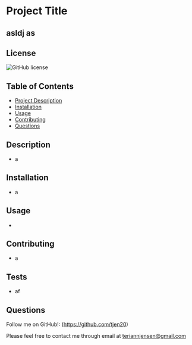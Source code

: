 
# Project Title
## asldj as

## License
![GitHub license](https://img.shields.io/badge/license-GNU_GPLv3-blue.svg)

## Table of Contents
* [Project Description](#description)   
* [Installation](#installation)
* [Usage](#usage)
* [Contributing](#contribution)
* [Questions](#questions)

## Description 
* a
    
## Installation
* a
    
## Usage 
* 
    
## Contributing
* a

## Tests
* af

## Questions

Follow me on GitHub!: (https://github.com/tjen20)

Please feel free to contact me through email at teriannjensen@gmail.com


    